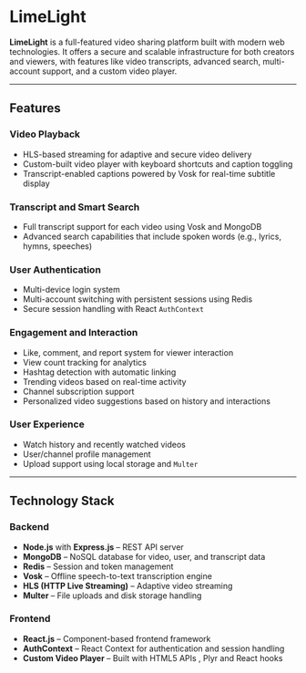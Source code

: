 # LimeLight

**LimeLight** is a full-featured video sharing platform built with modern web technologies. It offers a secure and scalable infrastructure for both creators and viewers, with features like video transcripts, advanced search, multi-account support, and a custom video player.

---

## Features

### Video Playback
- HLS-based streaming for adaptive and secure video delivery
- Custom-built video player with keyboard shortcuts and caption toggling
- Transcript-enabled captions powered by Vosk for real-time subtitle display

### Transcript and Smart Search
- Full transcript support for each video using Vosk and MongoDB
- Advanced search capabilities that include spoken words (e.g., lyrics, hymns, speeches)

### User Authentication
- Multi-device login system
- Multi-account switching with persistent sessions using Redis
- Secure session handling with React `AuthContext`

### Engagement and Interaction
- Like, comment, and report system for viewer interaction
- View count tracking for analytics
- Hashtag detection with automatic linking
- Trending videos based on real-time activity
- Channel subscription support
- Personalized video suggestions based on history and interactions

### User Experience
- Watch history and recently watched videos
- User/channel profile management
- Upload support using local storage and `Multer`

---

## Technology Stack

### Backend
- **Node.js** with **Express.js** – REST API server
- **MongoDB** – NoSQL database for video, user, and transcript data
- **Redis** – Session and token management
- **Vosk** – Offline speech-to-text transcription engine
- **HLS (HTTP Live Streaming)** – Adaptive video streaming
- **Multer** – File uploads and disk storage handling

### Frontend
- **React.js** – Component-based frontend framework
- **AuthContext** – React Context for authentication and session handling
- **Custom Video Player** – Built with HTML5 APIs , Plyr and React hooks
